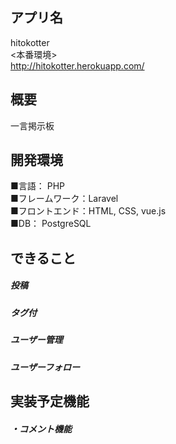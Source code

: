 ## アプリ名

hitokotter<br>
<本番環境><br>
http://hitokotter.herokuapp.com/
<br>
## 概要
一言掲示板

## 開発環境
■言語： PHP　<br>
■フレームワーク：Laravel<br>
■フロントエンド：HTML, CSS, vue.js<br>
■DB： PostgreSQL<br>

## できること
##### 投稿 <br>
##### タグ付 <br>
##### ユーザー管理 <br>
##### ユーザーフォロー <br>


## 実装予定機能
##### ・コメント機能


